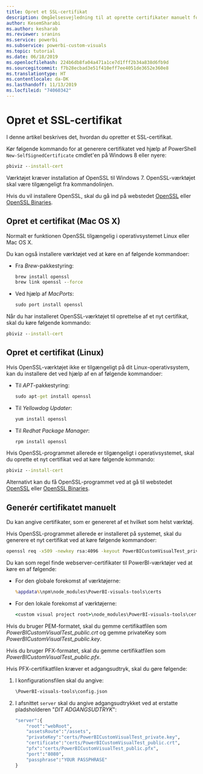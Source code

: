 ```yaml
---
title: Opret et SSL-certifikat
description: Omgåelsesvejledning til at oprette certifikater manuelt for udviklerserver
author: KesemSharabi
ms.author: kesharab
ms.reviewer: sranins
ms.service: powerbi
ms.subservice: powerbi-custom-visuals
ms.topic: tutorial
ms.date: 06/18/2019
ms.openlocfilehash: 224b6db8fa04a471a1ce7d1fff2b34a838d6fb9d
ms.sourcegitcommit: f7b28ecbad3e51f410eff7ee4051de3652e360e8
ms.translationtype: HT
ms.contentlocale: da-DK
ms.lasthandoff: 11/13/2019
ms.locfileid: "74060342"
---
```

# <a name="create-an-ssl-certificate"></a>Opret et SSL-certifikat

I denne artikel beskrives det, hvordan du opretter et SSL-certifikat.

Kør følgende kommando for at generere certifikatet ved hjælp af PowerShell `New-SelfSignedCertificate` cmdlet'en på Windows 8 eller nyere:

```cmd
pbiviz --install-cert
```

Værktøjet kræver installation af OpenSSL til Windows 7. OpenSSL-værktøjet skal være tilgængeligt fra kommandolinjen.

Hvis du vil installere OpenSSL, skal du gå ind på webstedet [OpenSSL](https://www.openssl.org) eller [OpenSSL Binaries](https://wiki.openssl.org/index.php/Binaries).

## <a name="create-a-certificate-mac-os-x"></a>Opret et certifikat (Mac OS X)

Normalt er funktionen OpenSSL tilgængelig i operativsystemet Linux eller Mac OS X.

Du kan også installere værktøjet ved at køre en af følgende kommandoer:

* Fra *Brew*-pakkestyring:

    ```cmd
    brew install openssl
    brew link openssl --force
    ```

* Ved hjælp af *MacPorts*:

    ```cmd
    sudo port install openssl
    ```

Når du har installeret OpenSSL-værktøjet til oprettelse af et nyt certifikat, skal du køre følgende kommando:

```cmd
pbiviz --install-cert
```

## <a name="create-a-certificate-linux"></a>Opret et certifikat (Linux)

Hvis OpenSSL-værktøjet ikke er tilgængeligt på dit Linux-operativsystem, kan du installere det ved hjælp af en af følgende kommandoer:

* Til *APT*-pakkestyring:

    ```cmd
    sudo apt-get install openssl
    ```

* Til *Yellowdog Updater*:

    ```cmd
    yum install openssl
    ```

* Til *Redhat Package Manager*:

    ```cmd
    rpm install openssl
    ```

Hvis OpenSSL-programmet allerede er tilgængeligt i operativsystemet, skal du oprette et nyt certifikat ved at køre følgende kommando:

```cmd
pbiviz --install-cert
```

Alternativt kan du få OpenSSL-programmet ved at gå til webstedet [OpenSSL](https://www.openssl.org) eller [OpenSSL Binaries](https://wiki.openssl.org/index.php/Binaries).

## <a name="generate-the-certificate-manually"></a>Generér certifikatet manuelt

Du kan angive certifikater, som er genereret af et hvilket som helst værktøj.

Hvis OpenSSL-programmet allerede er installeret på systemet, skal du generere et nyt certifikat ved at køre følgende kommandoer:

```cmd
openssl req -x509 -newkey rsa:4096 -keyout PowerBICustomVisualTest_private.key -out PowerBICustomVisualTest_public.crt -days 365
```

Du kan som regel finde webserver-certifikater til PowerBI-værktøjer ved at køre en af følgende:

* For den globale forekomst af værktøjerne:

    ```cmd
    %appdata%\npm\node_modules\PowerBI-visuals-tools\certs
    ```

* For den lokale forekomst af værktøjerne:

    ```cmd
    <custom visual project root>\node_modules\PowerBI-visuals-tools\certs
    ```

Hvis du bruger PEM-formatet, skal du gemme certifikatfilen som *PowerBICustomVisualTest_public.crt* og gemme privateKey som *PowerBICustomVisualTest_public.key*.

Hvis du bruger PFX-formatet, skal du gemme certifikatfilen som *PowerBICustomVisualTest_public.pfx*.

Hvis PFX-certifikatfilen kræver et adgangsudtryk, skal du gøre følgende:
1. I konfigurationsfilen skal du angive:

    ```cmd
    \PowerBI-visuals-tools\config.json
    ```

1. I afsnittet `server` skal du angive adgangsudtrykket ved at erstatte pladsholderen "*DIT ADGANGSUDTRYK*":

    ```cmd
    "server":{
        "root":"webRoot",
        "assetsRoute":"/assets",
        "privateKey":"certs/PowerBICustomVisualTest_private.key",
        "certificate":"certs/PowerBICustomVisualTest_public.crt",
        "pfx":"certs/PowerBICustomVisualTest_public.pfx",
        "port":"8080",
        "passphrase":"YOUR PASSPHRASE"
    }
    ```